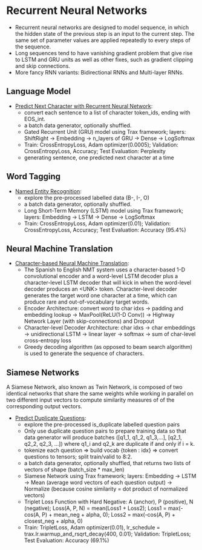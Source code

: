 # Recurrent Neural Networks

- Recurrent neural networks are designed to model sequence, in which the hidden state of the previous step is an input to the current step. The same set of parameter values are applied repeatedly to every steps of the sequence.
- Long sequences tend to have vanishing gradient problem that give rise to LSTM and GRU units as well as other fixes, such as gradient clipping and skip connections.
- More fancy RNN variants: Bidirectional RNNs and Multi-layer RNNs. 

## Language Model

* [Predict Next Character with Recurrent Neural Network](https://github.com/msfchen/deep_learning/tree/master/recurrentnn/predictnextchar):
  - convert each sentence to a list of character token_ids, ending with EOS_int.
  - a batch data generator, optionally shuffled.
  - Gated Recurrent Unit (GRU) model using Trax framework; layers: ShiftRight -> Embedding -> n_layers of GRU -> Dense -> LogSoftmax
  - Train: CrossEntropyLoss, Adam optimizer(0.0005); Validation: CrossEntropyLoss, Accuracy; Test Evaluation: Perplexity
  - generating sentence, one predicted next character at a time

## Word Tagging

* [Named Entity Recognition](https://github.com/msfchen/deep_learning/tree/master/recurrentnn/ner):
  - explore the pre-processed labelled data (B-, I-, O)
  - a batch data generator, optionally shuffled.
  - Long Short-Term Memory (LSTM) model using Trax framework; layers: Embedding -> LSTM -> Dense -> LogSoftmax
  - Train: CrossEntropyLoss, Adam optimizer(0.01); Validation: CrossEntropyLoss, Accuracy; Test Evaluation: Accuracy (95.4%)

## Neural Machine Translation

* [Character-based Neural Machine Translation](https://github.com/msfchen/deep_learning/tree/master/recurrentnn/characternml):
  - The Spanish to English NMT system uses a character-based 1-D convolutional encoder and a word-level LSTM decoder plus a character-level LSTM decoder that will kick in when the word-level decoder produces an \<UNK\> token. Character-level decoder generates the target word one character at a time, which can produce rare and out-of-vocabulary target words.
  - Encoder Architecture: convert word to char idxs -> padding and embedding lookup -> MaxPool(ReLU(1-D Conv)) -> Highway Network Layer (with skip-connections) and Dropout
  - Character-level Decoder Architecture: char idxs -> char embeddings -> unidirectional LSTM -> linear layer -> softmax -> sum of char-level cross-entropy loss
  - Greedy decoding algorithm (as opposed to beam search algorithm) is used to generate the sequence of characters.

## Siamese Networks

A Siamese Network, also known as Twin Network, is composed of two identical networks that share the same weights while working in parallel on two different input vectors to compute similarity measures of of the corresponding output vectors.

* [Predict Duplicate Questions](https://github.com/msfchen/deep_learning/tree/master/recurrentnn/predictdupquests):
  - explore the pre-processed is_duplicate labelled question pairs
  - Only use duplicate question pairs to prepare training data so that data generator will produce batches ([q1_1, q1_2, q1_3,...], [q2_1, q2_2, q2_3, ...]) where q1_i and q2_k are duplicate if and only if i = k.
  - tokenize each question => build vocab {token : idx} => convert questions to tensors; split train/valid to 8:2.
  - a batch data generator, optionally shuffled, that returns two lists of vectors of shape (batch_size * max_len)
  - Siamese Network using Trax framework; layers: Embedding -> LSTM -> Mean (average word vectors of each question output) -> Normalize (because cosine similarity = dot product of normalized vectors)
  - Triplet Loss Function with Hard Negative: A (anchor), P (positive), N (negative); Loss(A, P, N) = mean(Loss1 + Loss2); Loss1 = max(-cos(A, P) + mean_neg + alpha, 0); Loss2 = max(-cos(A, P) + closest_neg + alpha, 0)
  - Train: TripletLoss, Adam optimizer(0.01), lr_schedule = trax.lr.warmup_and_rsqrt_decay(400, 0.01); Validation: TripletLoss; Test Evaluation: Accuracy (69.1%)